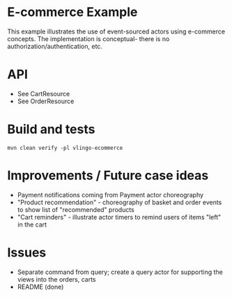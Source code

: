 
# E-commerce Example 

This example illustrates the use of event-sourced actors using e-commerce concepts.  The implementation is conceptual- there
is no authorization/authentication, etc.

# API

* See CartResource
* See OrderResource

# Build and tests

    mvn clean verify -pl vlingo-ecommerce

# Improvements / Future case ideas
* Payment notifications coming from Payment actor choreography
* "Product recommendation" - choreography of basket and order events to show list of "recommended" products
* "Cart reminders" - illustrate actor timers to remind users of items "left" in the cart

# Issues
* Separate command from query; create a query actor for supporting the views into the orders, carts
* README (done)
